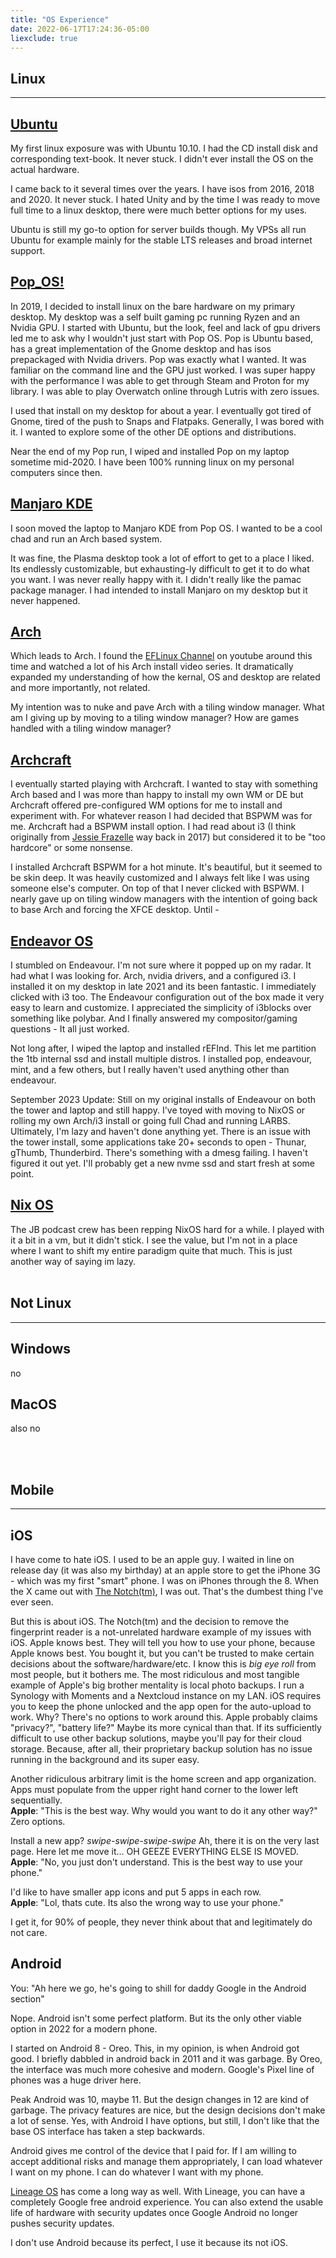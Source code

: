 ```yaml
---
title: "OS Experience"
date: 2022-06-17T17:24:36-05:00
liexclude: true
---
```

## <a id="linux"></a>Linux 
---
## <a id="ubuntu"></a>[Ubuntu](https://ubuntu.com/)  
My first linux exposure was with Ubuntu 10.10. I had the CD install disk and corresponding text-book. It never stuck. I didn't ever install the OS on the actual hardware. 

I came back to it several times over the years. I have isos from 2016, 2018 and 2020. It never stuck. I hated Unity and by the time I was ready to move full time to a linux desktop, there were much better options for my uses. 

Ubuntu is still my go-to option for server builds though. My VPSs all run Ubuntu for example mainly for the stable LTS releases and broad internet support.

## <a id="popos"></a>[Pop_OS!](https://pop.system76.com/)
In 2019, I decided to install linux on the bare hardware on my primary desktop. My desktop was a self built gaming pc running Ryzen and an Nvidia GPU. I started with Ubuntu, but the look, feel and lack of gpu drivers led me to ask why I wouldn't just start with Pop OS. Pop is Ubuntu based, has a great implementation of the Gnome desktop and has isos prepackaged with Nvidia drivers. Pop was exactly what I wanted. It was familiar on the command line and the GPU just worked. I was super happy with the performance I was able to get through Steam and Proton for my library. I was able to play Overwatch online through Lutris with zero issues. 

I used that install on my desktop for about a year. I eventually got tired of Gnome, tired of the push to Snaps and Flatpaks. Generally, I was bored with it. I wanted to explore some of the other DE options and distributions. 

Near the end of my Pop run, I wiped and installed Pop on my laptop sometime mid-2020. I have been 100% running linux on my personal computers since then. 

## <a id="manjaro"></a>[Manjaro KDE](https://manjaro.org/)
I soon moved the laptop to Manjaro KDE from Pop OS. I wanted to be a cool chad and run an Arch based system. 

It was fine, the Plasma desktop took a lot of effort to get to a place I liked. Its endlessly customizable, but exhausting-ly difficult to get it to do what you want. I was never really happy with it. I didn't really like the pamac package manager. I had intended to install Manjaro on my desktop but it never happened. 

## <a id="arch"></a>[Arch](https://archlinux.org/)
Which leads to Arch. I found the [EFLinux Channel](https://www.youtube.com/channel/UCX_WM2O-X96URC5n66G-hvw) on youtube around this time and watched a lot of his Arch install video series. It dramatically expanded my understanding of how the kernal, OS and desktop are related and more importantly, not related. 

My intention was to nuke and pave Arch with a tiling window manager. What am I giving up by moving to a tiling window manager? How are games handled with a tiling window manager?

## <a id="archcraft"></a>[Archcraft](https://archcraft.io/)
I eventually started playing with Archcraft. I wanted to stay with something Arch based and I was more than happy to install my own WM or DE but Archcraft offered pre-configured WM options for me to install and experiment with. For whatever reason I had decided that BSPWM was for me. Archcraft had a BSPWM install option. I had read about i3 (I think originally from [Jessie Frazelle](https://blog.jessfraz.com/post/ultimate-linux-on-the-desktop/) way back in 2017) but considered it to be "too hardcore" or some nonsense. 

I installed Archcraft BSPWM for a hot minute. It's beautiful, but it seemed to be skin deep. It was heavily customized and I always felt like I was using someone else's computer. On top of that I never clicked with BSPWM. I nearly gave up on tiling window managers with the intention of going back to base Arch and forcing the XFCE desktop. Until -

## <a id="endeavour"></a>[Endeavor OS](https://endeavouros.com/)
I stumbled on Endeavour. I'm not sure where it popped up on my radar. It had what I was looking for. Arch, nvidia drivers, and a configured i3. I installed it on my desktop in late 2021 and its been fantastic. I immediately clicked with i3 too. The Endeavour configuration out of the box made it very easy to learn and customize. I appreciated the simplicity of i3blocks over something like polybar. And I finally answered my compositor/gaming questions - It all just worked. 

Not long after, I wiped the laptop and installed rEFInd. This let me partition the 1tb internal ssd and install multiple distros. I installed pop, endeavour, mint, and a few others, but I really haven't used anything other than endeavour.  
    
September 2023 Update: Still on my original installs of Endeavour on both the tower and laptop and still happy. I've toyed with moving to NixOS or rolling my own Arch/i3 install or going full Chad and running LARBS. Ultimately, I'm lazy and haven't done anything yet. There is an issue with the tower install, some applications take 20+ seconds to open - Thunar, gThumb, Thunderbird. There's something with a dmesg failing. I haven't figured it out yet. I'll probably get a new nvme ssd and start fresh at some point. 

## <a id="nixos"></a>[Nix OS](https://nixos.org/)
The JB podcast crew has been repping NixOS hard for a while. I played with it a bit in a vm, but it didn't stick. I see the value, but I'm not in a place where I want to shift my entire paradigm quite that much. This is just another way of saying im lazy.
<br>
<br>   

## <a id="notlinux"></a>Not Linux  
---  
## <a id="windows"></a>Windows  
no  

## <a id="macos"></a>MacOS   
also no  
   
<br>
<br>   

## <a id="mobile"></a>Mobile
---
## <a id="ios"></a>iOS
I have come to hate iOS. I used to be an apple guy. I waited in line on release day (it was also my birthday) at an apple store to get the iPhone 3G - which was my first "smart" phone. I was on iPhones through the 8. When the X came out with [The Notch(tm)](/img/notch.jpg), I was out. That's the dumbest thing I've ever seen. 

But this is about iOS. The Notch(tm) and the decision to remove the fingerprint reader is a not-unrelated hardware example of my issues with iOS. Apple knows best. They will tell you how to use your phone, because Apple knows best. You bought it, but you can't be trusted to make certain decisions about the software/hardware/etc. I know this is *big eye roll* from most people, but it bothers me. The most ridiculous and most tangible example of Apple's big brother mentality is local photo backups. I run a Synology with Moments and a Nextcloud instance on my LAN. iOS requires you to keep the phone unlocked and the app open for the auto-upload to work. Why? There's no options to work around this. Apple probably claims "privacy?", "battery life?" Maybe its more cynical than that. If its sufficiently difficult to use other backup solutions, maybe you'll pay for their cloud storage. Because, after all, their proprietary backup solution has no issue running in the background and its super easy. 

Another ridiculous arbitrary limit is the home screen and app organization. Apps must populate from the upper right hand corner to the lower left sequentially.   
**Apple**: "This is the best way. Why would you want to do it any other way?"  
Zero options.   

Install a new app? *swipe-swipe-swipe-swipe* Ah, there it is on the very last page. Here let me move it... OH GEEZE EVERYTHING ELSE IS MOVED.  
**Apple**: "No, you just don't understand. This is the best way to use your phone."  

I'd like to have smaller app icons and put 5 apps in each row.   
**Apple**: "Lol, thats cute. Its also the wrong way to use your phone."

I get it, for 90% of people, they never think about that and legitimately do not care. 

## <a id="android"></a>Android
You: "Ah here we go, he's going to shill for daddy Google in the Android section" 

Nope. Android isn't some perfect platform. But its the only other viable option in 2022 for a modern phone.  

I started on Android 8 - Oreo. This, in my opinion, is when Android got good. I briefly dabbled in android back in 2011 and it was garbage. By Oreo, the interface was much more cohesive and modern. Google's Pixel line of phones was a huge driver here.   

Peak Android was 10, maybe 11. But the design changes in 12 are kind of garbage. The privacy features are nice, but the design decisions don't make a lot of sense. Yes, with Android I have options, but still, I don't like that the base OS interface has taken a step backwards. 

Android gives me control of the device that I paid for. If I am willing to accept additional risks and manage them appropriately, I can load whatever I want on my phone. I can do whatever I want with my phone. 

[Lineage OS](https://lineageos.org/) has come a long way as well. With Lineage, you can have a completely Google free android experience. You can also extend the usable life of hardware with security updates once Google Android no longer pushes security updates. 

I don't use Android because its perfect, I use it because its not iOS. 


